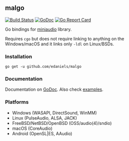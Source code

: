 ## malgo
[![Build Status](https://github.com/edaniels/malgo/actions/workflows/build.yml/badge.svg)](https://github.com/edaniels/malgo/actions)
[![GoDoc](https://godoc.org/github.com/edaniels/malgo?status.svg)](https://godoc.org/github.com/edaniels/malgo) 
[![Go Report Card](https://goreportcard.com/badge/github.com/edaniels/malgo?branch=master)](https://goreportcard.com/report/github.com/edaniels/malgo) 
<!--[![Go Cover](http://gocover.io/_badge/github.com/edaniels/malgo)](http://gocover.io/github.com/edaniels/malgo)-->

Go bindings for [miniaudio](https://github.com/dr-soft/miniaudio) library.

Requires `cgo` but does not require linking to anything on the Windows/macOS and it links only `-ldl` on Linux/BSDs.

### Installation

    go get -u github.com/edaniels/malgo

### Documentation

Documentation on [GoDoc](https://godoc.org/github.com/edaniels/malgo). Also check [examples](https://github.com/edaniels/malgo/tree/master/_examples).

### Platforms

* Windows (WASAPI, DirectSound, WinMM)
* Linux (PulseAudio, ALSA, JACK)
* FreeBSD/NetBSD/OpenBSD (OSS/audio(4)/sndio)
* macOS (CoreAudio)
* Android (OpenSL|ES, AAudio)
